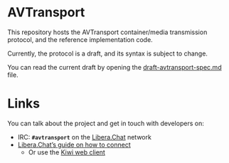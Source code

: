 AVTransport
===========
This repository hosts the AVTransport container/media transmission protocol, and the reference implementation code.

Currently, the protocol is a draft, and its syntax is subject to change.

You can read the current draft by opening the [draft-avtransport-spec.md](draft-avtransport-spec.md) file.


Links
=====
You can talk about the project and get in touch with developers on:
 - IRC: **`#avtransport`** on the [Libera.Chat](ircs://irc.libera.chat:6697) network
  - [Libera.Chat’s guide on how to connect](https://libera.chat/guides/connect)
    - Or use the [Kiwi web client](https://kiwiirc.com/nextclient/irc.libera.chat/?#avtransport)
